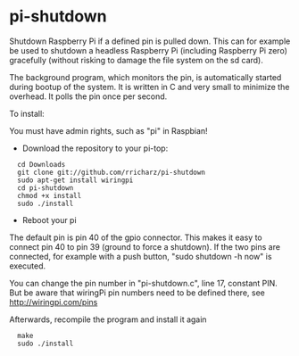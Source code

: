 # pi-shutdown
Shutdown Raspberry Pi if a defined pin is pulled down.
This can for example be used to shutdown a headless
Raspberry Pi (including Raspberry Pi zero) gracefully
(without risking to damage the file system on the sd card).

The background program, which monitors the pin, is automatically started
during bootup of the system. It is written in C and very small to minimize the
overhead. It polls the pin once per second.

To install:

You must have admin rights, such as "pi" in Raspbian!

- Download the repository to your pi-top:

```
  cd Downloads
  git clone git://github.com/rricharz/pi-shutdown
  sudo apt-get install wiringpi
  cd pi-shutdown
  chmod +x install
  sudo ./install
```

- Reboot your pi

The default pin is pin 40 of the gpio connector. This makes it easy to
connect pin 40 to pin 39 (ground to force a shutdown). If the two pins
are connected, for example with a push button, "sudo shutdown -h now" is
executed.

You can change the pin number in "pi-shutdown.c", line 17, constant PIN. 
But be aware that wiringPi pin numbers need to be defined there, see
http://wiringpi.com/pins

Afterwards, recompile the program and install it again
```
  make
  sudo ./install
```
